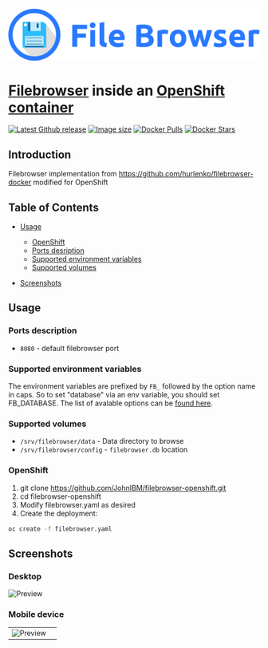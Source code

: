 <p align="center">
  <img src="https://raw.githubusercontent.com/filebrowser/logo/master/banner.png" width="550"/>
</p>

# [Filebrowser](https://github.com/filebrowser/filebrowser) inside an [OpenShift container](https://hub.docker.com/r/johnibm/filebrowser)

[![Latest Github release](https://img.shields.io/github/release/hurlenko/filebrowser-docker.svg)](https://github.com/hurlenko/filebrowser-docker/releases/latest)
[![Image size](https://img.shields.io/docker/image-size/hurlenko/aria2-ariang/latest)](https://hub.docker.com/r/hurlenko/filebrowser)
[![Docker Pulls](https://img.shields.io/docker/pulls/hurlenko/filebrowser.svg)](https://hub.docker.com/r/hurlenko/filebrowser/)
[![Docker Stars](https://img.shields.io/docker/stars/hurlenko/filebrowser.svg)](https://hub.docker.com/r/hurlenko/filebrowser/)

## Introduction
Filebrowser implementation from https://github.com/hurlenko/filebrowser-docker modified for OpenShift
## Table of Contents



- [Usage](#usage)
  - [OpenShift](#openshift)  
  - [Ports desription](#ports-description)
  - [Supported environment variables](#supported-environment-variables)
  - [Supported volumes](#supported-volumes)  

- [Screenshots](#screenshots)

## Usage

### Ports description

- `8080` - default filebrowser port

### Supported environment variables

The environment variables are prefixed by `FB_` followed by the option name in caps. So to set "database" via an env variable, you should set FB_DATABASE. The list of avalable options can be [found here](https://filebrowser.org/cli/filebrowser#options).

### Supported volumes

- `/srv/filebrowser/data` - Data directory to browse
- `/srv/filebrowser/config` - `filebrowser.db` location

### OpenShift

1. git clone https://github.com/JohnIBM/filebrowser-openshift.git
2. cd filebrowser-openshift
3. Modify filebrowser.yaml as desired
4. Create the deployment:
```bash
oc create -f filebrowser.yaml
```

## Screenshots

### Desktop

![Preview](https://user-images.githubusercontent.com/5447088/50716739-ebd26700-107a-11e9-9817-14230c53efd2.gif)

### Mobile device

| | |
|---|---|
![Preview](https://user-images.githubusercontent.com/18035960/67269128-c7873000-f4be-11e9-89be-1fe33c3e973c.png) | 
